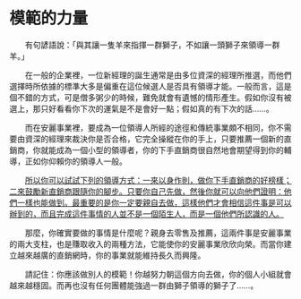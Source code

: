 # 模範的力量

&emsp;&emsp;有句諺語說：「與其讓一隻羊來指揮一群獅子，不如讓一頭獅子來領導一群羊。」

&emsp;&emsp;在一般的企業裡，一位新經理的誕生通常是由多位資深的經理所推選，而他們選擇時所依據的標準大多是偏重在這位候選人是否具有領導才能。一般而言，這是個不錯的方式，可是僧多粥少的時候，難免就會有遺憾的情形產生。假如你沒有被選上，那只好看看你下次的運氣是不是會好一點；假如真的有下次的話……。

&emsp;&emsp;而在安麗事業裡，要成為一位領導人所經的途徑和傳統事業頗不相同，你不需要由資深的經理來裁決你是否合格，它完全操縱在你的手上，只要推薦一個新的直銷商，你就能成為一個小型的領導者，你的下手直銷商很自然地會期望得到你的輔導，正如你仰賴你的領導人一般。

&emsp;&emsp;<u>所以你可以試試下列的領導方式：一來以身作則，做你下手直銷商的好榜樣；二來鼓勵新直銷商跟隨你的腳步。只要你自己先做，然後你就可以向他們證明：他們一樣也能做到。最重要的是你一定要親自去做，這樣他們才會相信這件事是可以辦到的，而且完成這件事情的人並不是一個陌生人，而是一個他們所認識的人。</u>

&emsp;&emsp;那麼，你確實要做的事情是什麼呢？親身去零售及推薦，這兩件事是安麗事業的兩大支柱，也是賺取收入的兩種方法，它能使你的安麗事業欣欣向榮。而當你建立越來越廣的直銷網時，你的事業就能維持長久而興隆。

&emsp;&emsp;請記住：你應該做別人的模範！你越努力朝這個方向去做，你的個人小組就會越來越穩固。而再也沒有任何團體能強過一群由獅子領導的獅子了……。
